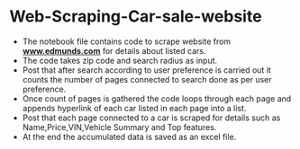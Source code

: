 # Web-Scraping-Car-sale-website

* The notebook file contains code to scrape website from **www.edmunds.com** for details about listed cars.
* The code takes zip code and search radius as input.
* Post that after search according to user preference is carried out it counts the number of pages connected to search done as per user preference.
* Once count of pages is gathered the code loops through each page and appends hyperlink of each car listed in each page into a list.
* Post that each page connected to a car is scraped for details such as Name,Price,VIN,Vehicle Summary and Top features.
* At the end the accumulated data is saved as an excel file.
